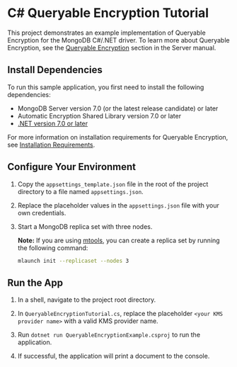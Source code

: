# C# Queryable Encryption Tutorial

This project demonstrates an example implementation of Queryable Encryption
for the MongoDB C#/.NET driver. To learn more about Queryable Encryption, see the
[Queryable Encryption](https://www.mongodb.com/docs/manual/core/queryable-encryption/)
section in the Server manual.

## Install Dependencies

To run this sample application, you first need to install the following
dependencies:

- MongoDB Server version 7.0 (or the latest release candidate) or later
- Automatic Encryption Shared Library version 7.0 or later
- [.NET version 7.0 or later](https://dotnet.microsoft.com/en-us/download/dotnet)

For more information on installation requirements for Queryable Encryption, see
[Installation Requirements](https://www.mongodb.com/docs/manual/core/queryable-encryption/install/#std-label-qe-install).

## Configure Your Environment

1. Copy the `appsettings_template.json` file in the root of the project directory to a file named `appsettings.json`.

2. Replace the placeholder values in the `appsettings.json` file with your own credentials.

3. Start a MongoDB replica set with three nodes.

   **Note:** If you are using [mtools](https://github.com/rueckstiess/mtools),
   you can create a replica set by running the following command:

   ```sh
   mlaunch init --replicaset --nodes 3
   ```

## Run the App

1. In a shell, navigate to the project root directory.

2. In `QueryableEncryptionTutorial.cs`, replace the placeholder `<your KMS
provider name>` with a valid KMS provider name.

3. Run `dotnet run QueryableEncryptionExample.csproj` to run the application.

4. If successful, the application will print a document to the console.
